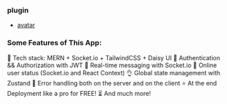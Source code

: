 ### plugin
+ [avatar](https://avatar-placeholder.iran.liara.run/)

### Some Features of This App:
🌟 Tech stack: MERN + Socket.io + TailwindCSS + Daisy UI
🎃 Authentication && Authorization with JWT
👾 Real-time messaging with Socket.io
🚀 Online user status (Socket.io and React Context)
👌  Global state management with Zustand
🐞 Error handling both on the server and on the client
⭐ At the end Deployment like a pro for FREE!
⏳ And much more!